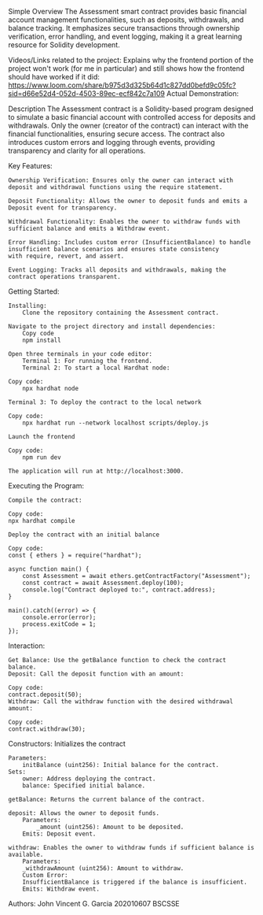 Simple Overview
    The Assessment smart contract provides basic financial account management functionalities, such as deposits, withdrawals, and            balance tracking. It emphasizes secure transactions through ownership verification, error handling, and event logging, making it a       great learning resource for Solidity development.

Videos/Links related to the project:
    Explains why the frontend portion of the project won't work (for me in particular) and still shows how the frontend should have          worked if it did: 
        https://www.loom.com/share/b975d3d325b64d1c827dd0befd9c05fc?sid=d66e52d4-052d-4503-89ec-ecf842c7a109
    Actual Demonstration:
        

Description
    The Assessment contract is a Solidity-based program designed to simulate a basic financial account with controlled access for            deposits and withdrawals. Only the owner (creator of the contract) can interact with the financial functionalities, ensuring secure      access. The contract also introduces custom errors and logging through events, providing transparency and clarity for all operations.

Key Features:

    Ownership Verification: Ensures only the owner can interact with deposit and withdrawal functions using the require statement.
    
    Deposit Functionality: Allows the owner to deposit funds and emits a Deposit event for transparency.
    
    Withdrawal Functionality: Enables the owner to withdraw funds with sufficient balance and emits a Withdraw event.
    
    Error Handling: Includes custom error (InsufficientBalance) to handle insufficient balance scenarios and ensures state consistency       with require, revert, and assert.
    
    Event Logging: Tracks all deposits and withdrawals, making the contract operations transparent.

Getting Started:
    
    Installing:
        Clone the repository containing the Assessment contract.

    Navigate to the project directory and install dependencies:
        Copy code
        npm install  
    
    Open three terminals in your code editor:
        Terminal 1: For running the frontend.
        Terminal 2: To start a local Hardhat node:

    Copy code:
        npx hardhat node  
    
    Terminal 3: To deploy the contract to the local network
    
    Copy code:
        npx hardhat run --network localhost scripts/deploy.js  
    
    Launch the frontend
    
    Copy code:
        npm run dev  
        
    The application will run at http://localhost:3000.

Executing the Program:
    
    Compile the contract:
    
    Copy code:
    npx hardhat compile  
    
    Deploy the contract with an initial balance
    
    Copy code:
    const { ethers } = require("hardhat");  
    
    async function main() {  
        const Assessment = await ethers.getContractFactory("Assessment");  
        const contract = await Assessment.deploy(100);  
        console.log("Contract deployed to:", contract.address);  
    }  
    
    main().catch((error) => {  
        console.error(error);  
        process.exitCode = 1;  
    });  
    
Interaction:

    Get Balance: Use the getBalance function to check the contract balance.
    Deposit: Call the deposit function with an amount:

    Copy code:
    contract.deposit(50);  
    Withdraw: Call the withdraw function with the desired withdrawal amount:
   
    Copy code:
    contract.withdraw(30); 
    

Constructors: Initializes the contract

    Parameters:
        initBalance (uint256): Initial balance for the contract.
    Sets:
        owner: Address deploying the contract.
        balance: Specified initial balance.
        
    getBalance: Returns the current balance of the contract.
    
    deposit: Allows the owner to deposit funds.
        Parameters:
            _amount (uint256): Amount to be deposited.
        Emits: Deposit event.
    
    withdraw: Enables the owner to withdraw funds if sufficient balance is available.
        Parameters:
        _withdrawAmount (uint256): Amount to withdraw.
        Custom Error:
        InsufficientBalance is triggered if the balance is insufficient.
        Emits: Withdraw event.

Authors:
John Vincent G. Garcia
202010607 BSCSSE
